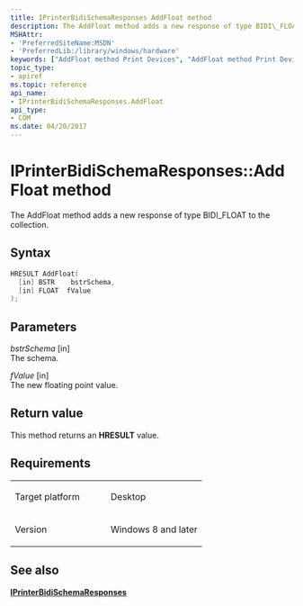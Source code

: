 ```yaml
---
title: IPrinterBidiSchemaResponses AddFloat method
description: The AddFloat method adds a new response of type BIDI\_FLOAT to the collection.
MSHAttr:
- 'PreferredSiteName:MSDN'
- 'PreferredLib:/library/windows/hardware'
keywords: ["AddFloat method Print Devices", "AddFloat method Print Devices , IPrinterBidiSchemaResponses interface", "IPrinterBidiSchemaResponses interface Print Devices , AddFloat method"]
topic_type:
- apiref
ms.topic: reference
api_name:
- IPrinterBidiSchemaResponses.AddFloat
api_type:
- COM
ms.date: 04/20/2017
---
```


# IPrinterBidiSchemaResponses::AddFloat method

The AddFloat method adds a new response of type BIDI\_FLOAT to the collection.

## Syntax

```cpp
HRESULT AddFloat(
  [in] BSTR    bstrSchema,
  [in] FLOAT  fValue 
);
```

## Parameters

 *bstrSchema* \[in\]  
The schema.

 *fValue* \[in\]  
The new floating point value.

## Return value

This method returns an **HRESULT** value.

## Requirements

<table>
<colgroup>
<col width="50%" />
<col width="50%" />
</colgroup>
<tbody>
<tr class="odd">
<td><p>Target platform</p></td>
<td>Desktop</td>
</tr>
<tr class="even">
<td><p>Version</p></td>
<td><p>Windows 8 and later</p></td>
</tr>
</tbody>
</table>

## See also

[**IPrinterBidiSchemaResponses**](iprinterbidischemaresponses.md)

